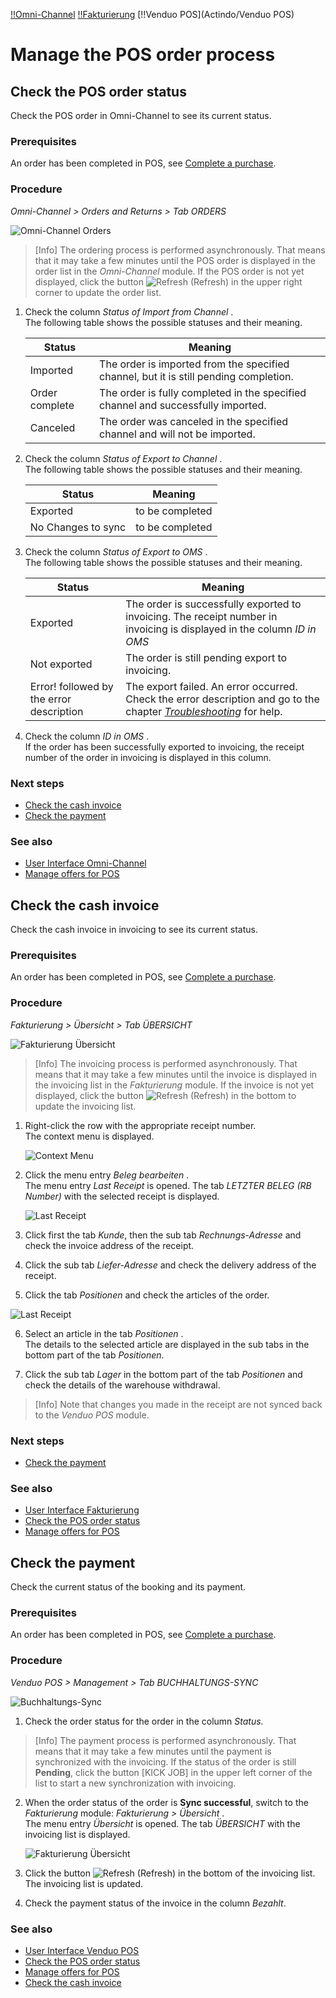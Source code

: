 [!!Omni-Channel](Actindo/Omni-Channel)
[!!Fakturierung](Actindo/Fakturierung)
[!!Venduo POS](Actindo/Venduo POS)

# Manage the POS order process


## Check the POS order status

Check the POS order in Omni-Channel to see its current status.

### Prerequisites

An order has been completed in POS, see [Complete a purchase](04_CompletePurchase.md).

### Procedure

*Omni-Channel > Orders and Returns > Tab ORDERS*

![Omni-Channel Orders](/Assets/Screenshots/OmniChannel/OrdersReturns/Orders/Orders.png "[Omni-Channel Orders]")

 > [Info] The ordering process is performed asynchronously. That means that it may take a few minutes until the POS order is displayed in the order list in the *Omni-Channel* module. If the POS order is not yet displayed, click the button ![Refresh](/Assets/Icons/Refresh01.png "[Refresh]") (Refresh) in the upper right corner to update the order list.

1. Check the column *Status of Import from Channel* .   
    The following table shows the possible statuses and their meaning.

    | Status         | Meaning               |
    |----------------|-----------------------|
    | Imported       | The order is imported from the specified channel, but it is still pending completion. |
    | Order complete | The order is fully completed in the specified channel and successfully imported. |
    | Canceled       | The order was canceled in the specified channel and will not be imported. |

[comment]: <> (Are there other statuses? Meaning?)

2. Check the column *Status of Export to Channel* .   
    The following table shows the possible statuses and their meaning.

    | Status         | Meaning               |
    |----------------|-----------------------|
    | Exported       | to be completed |
    | No Changes to sync |to be completed |

[comment]: <> (Are there other statuses? Meaning?)

3. Check the column *Status of Export to OMS* .   
    The following table shows the possible statuses and their meaning.

    | Status         | Meaning               |
    |----------------|-----------------------|
    | Exported       | The order is successfully exported to invoicing. The receipt number in invoicing is displayed in the column *ID in OMS* |
    | Not exported   | The order is still pending export to invoicing. |
    | Error! followed by the error description | The export failed. An error occurred. Check the error description and go to the chapter [*Troubleshooting*](VenduoPOS/Troubleshooting/00_Troubleshooting.md) for help.|

[comment]: <> (Are there other statuses? Meaning?)

4. Check the column *ID in OMS* .    
    If the order has been successfully exported to invoicing, the receipt number of the order in invoicing is displayed in this column.

[comment]: <> (Are there other important columns to check?)

### Next steps

- [Check the cash invoice](#check-the-cash-invoice)
- [Check the payment](#check-the-payment)

### See also

- [User Interface Omni-Channel](/OmniChannel/UserInterface/00_UserInterface.md)
- [Manage offers for POS](07_ManageOffers.md)



## Check the cash invoice

Check the cash invoice in invoicing to see its current status.

### Prerequisites

An order has been completed in POS, see [Complete a purchase](04_CompletePurchase.md).

### Procedure

*Fakturierung > Übersicht > Tab ÜBERSICHT*

![Fakturierung Übersicht](/Assets/Screenshots/Fakturierung/Uebersicht/Uebersicht.png "[Invoicing Overview]")

 > [Info] The invoicing process is performed asynchronously. That means that it may take a few minutes until the invoice is displayed in the invoicing list in the *Fakturierung* module. If the invoice is not yet displayed, click the button ![Refresh](/Assets/Icons/Refresh01.png "[Refresh]") (Refresh) in the bottom to update the invoicing list.

1. Right-click the row with the appropriate receipt number.   
    The context menu is displayed.

    ![Context Menu](/Assets/Screenshots/Fakturierung/ContextMenu.png "[Context Menu]")

2. Click the menu entry *Beleg bearbeiten* .   
    The menu entry *Last Receipt* is opened. The tab *LETZTER BELEG (RB Number)* with the selected receipt is displayed.

    ![Last Receipt](/Assets/Screenshots/Fakturierung/LetzterBeleg/Kunde01.png "[Last Receipt]")

3. Click first the tab *Kunde*, then the sub tab *Rechnungs-Adresse* and check the invoice address of the receipt.

4. Click the sub tab *Liefer-Adresse* and check the delivery address of the receipt.

5. Click the tab *Positionen* and check the articles of the order.

![Last Receipt](/Assets/Screenshots/Fakturierung/LetzterBeleg/Positionen03.png "[Last Receipt]")

6. Select an article in the tab *Positionen* .   
  The details to the selected article are displayed in the sub tabs in the bottom part of the tab *Positionen*.

7. Click the sub tab *Lager* in the bottom part of the tab *Positionen* and check the details of the warehouse withdrawal.

 > [Info] Note that changes you made in the receipt are not synced back to the *Venduo POS* module.


### Next steps

- [Check the payment](#check-the-payment)

### See also

- [User Interface Fakturierung](/Fakturierung/UserInterface/00_UserInterface.md)
- [Check the POS order status](#check-the-pos-order-status)
- [Manage offers for POS](07_ManageOffers.md)



## Check the payment

Check the current status of the booking and its payment.

### Prerequisites

An order has been completed in POS, see [Complete a purchase](04_CompletePurchase.md).

### Procedure

*Venduo POS > Management > Tab BUCHHALTUNGS-SYNC*

![Buchhaltungs-Sync](/Assets/Screenshots/VenduoPOS/Management/BuchhaltungsSync/BuchhaltungsSync.png "[Buchhaltungs-Sync]")

1. Check the order status for the order in the column *Status*.   

  > [Info] The payment process is performed asynchronously. That means that it may take a few minutes until the payment is synchronized with the invoicing. If the status of the order is still **Pending**, click the button [KICK JOB] in the upper left corner of the list to start a new synchronization with invoicing.

2. When the order status of the order is **Sync successful**, switch to the *Fakturierung* module: *Fakturierung > Übersicht* .   
    The menu entry *Übersicht* is opened. The tab *ÜBERSICHT* with the invoicing list is displayed.

    ![Fakturierung Übersicht](/Assets/Screenshots/Fakturierung/Uebersicht/Uebersicht.png "[Invoicing Overview]")

3. Click the button ![Refresh](/Assets/Icons/Refresh01.png "[Refresh]") (Refresh) in the bottom of the invoicing list.
    The invoicing list is updated.

4. Check the payment status of the invoice in the column *Bezahlt*.

### See also

- [User Interface Venduo POS](VenduoPOS/UserInterface/00_UserInterface.md)
- [Check the POS order status](#check-the-pos-order-status)
- [Manage offers for POS](07_ManageOffers.md)
- [Check the cash invoice](#check-the-cash-invoice)

